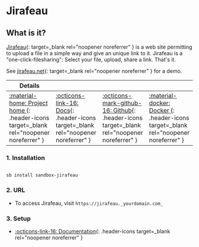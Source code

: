 # Jirafeau

## What is it?

[Jirafeau](https://gitlab.com/mojo42/Jirafeau){: target=_blank rel="noopener noreferrer" }  is a web site permitting to upload a file in a simple way and give an unique link to it. Jirafeau is a "one-click-filesharing": Select your file, upload, share a link. That's it.

See [jirafeau.net](https://jirafeau.net/){: target=_blank rel="noopener noreferrer" } for a demo.

| Details     |             |             |             |
|-------------|-------------|-------------|-------------|
| [:material-home: Project home ](https://gitlab.com/mojo42/Jirafeau){: .header-icons target=_blank rel="noopener noreferrer" } | [:octicons-link-16: Docs](https://gitlab.com/mojo42/Jirafeau){: .header-icons target=_blank rel="noopener noreferrer" } | [:octicons-mark-github-16: Github](https://gitlab.com/mojo42/Jirafeau){: .header-icons target=_blank rel="noopener noreferrer" } | [:material-docker: Docker ](https://hub.docker.com/r/jgeusebroek/jirafeau){: .header-icons target=_blank rel="noopener noreferrer" }|

### 1. Installation

``` shell

sb install sandbox-jirafeau

```

### 2. URL

- To access Jirafeau, visit `https://jirafeau._yourdomain.com_`

### 3. Setup

- [:octicons-link-16: Documentation](https://gitlab.com/mojo42/Jirafeau){: .header-icons target=_blank rel="noopener noreferrer" }
